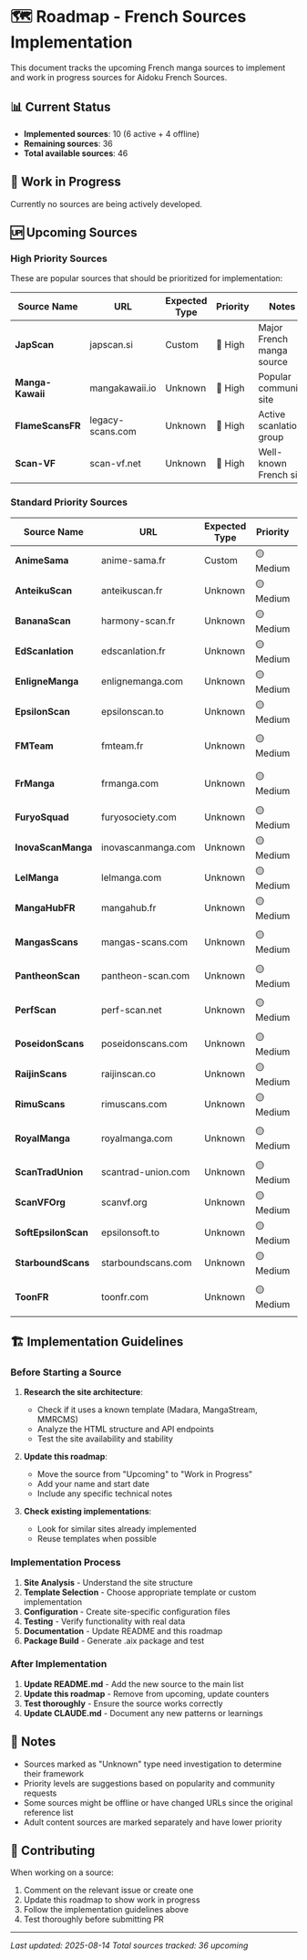 # 🗺️ Roadmap - French Sources Implementation

This document tracks the upcoming French manga sources to implement and work in progress sources for Aidoku French Sources.

## 📊 Current Status

- **Implemented sources**: 10 (6 active + 4 offline)
- **Remaining sources**: 36
- **Total available sources**: 46

## 🔄 Work in Progress

Currently no sources are being actively developed.

## 🆙 Upcoming Sources

### High Priority Sources

These are popular sources that should be prioritized for implementation:

| Source Name      | URL              | Expected Type | Priority | Notes                     |
| ---------------- | ---------------- | ------------- | -------- | ------------------------- |
| **JapScan**      | japscan.si       | Custom        | 🔴 High  | Major French manga source |
| **Manga-Kawaii** | mangakawaii.io   | Unknown       | 🔴 High  | Popular community site    |
| **FlameScansFR** | legacy-scans.com | Unknown       | 🔴 High  | Active scanlation group   |
| **Scan-VF**      | scan-vf.net      | Unknown       | 🔴 High  | Well-known French site    |

### Standard Priority Sources

| Source Name         | URL                | Expected Type | Priority  | Notes                      |
| ------------------- | ------------------ | ------------- | --------- | -------------------------- |
| **AnimeSama**       | anime-sama.fr      | Custom        | 🟡 Medium | Anime/Manga hybrid site    |
| **AnteikuScan**     | anteikuscan.fr     | Unknown       | 🟡 Medium | Scanlation group           |
| **BananaScan**      | harmony-scan.fr    | Unknown       | 🟡 Medium | Community source           |
| **EdScanlation**    | edscanlation.fr    | Unknown       | 🟡 Medium | Scanlation team            |
| **EnligneManga**    | enlignemanga.com   | Unknown       | 🟡 Medium | Online manga platform      |
| **EpsilonScan**     | epsilonscan.to     | Unknown       | 🟡 Medium | Scanlation group           |
| **FMTeam**          | fmteam.fr          | Unknown       | 🟡 Medium | French scanlation team     |
| **FrManga**         | frmanga.com        | Unknown       | 🟡 Medium | French manga source        |
| **FuryoSquad**      | furyosociety.com   | Unknown       | 🟡 Medium | Scanlation group           |
| **InovaScanManga**  | inovascanmanga.com | Unknown       | 🟡 Medium | Scan community             |
| **LelManga**        | lelmanga.com       | Unknown       | 🟡 Medium | Related to LelscanFR       |
| **MangaHubFR**      | mangahub.fr        | Unknown       | 🟡 Medium | French manga hub           |
| **MangasScans**     | mangas-scans.com   | Unknown       | 🟡 Medium | Manga scanning source      |
| **PantheonScan**    | pantheon-scan.com  | Unknown       | 🟡 Medium | Scanlation group           |
| **PerfScan**        | perf-scan.net      | Unknown       | 🟡 Medium | Quality-focused scans      |
| **PoseidonScans**   | poseidonscans.com  | Unknown       | 🟡 Medium | Scanlation team            |
| **RaijinScans**     | raijinscan.co      | Unknown       | 🟡 Medium | Scanlation group           |
| **RimuScans**       | rimuscans.com      | Unknown       | 🟡 Medium | Scanlation team            |
| **RoyalManga**      | royalmanga.com     | Unknown       | 🟡 Medium | Premium manga source       |
| **ScanTradUnion**   | scantrad-union.com | Unknown       | 🟡 Medium | Scanlation union           |
| **ScanVFOrg**       | scanvf.org         | Unknown       | 🟡 Medium | VF scanning organization   |
| **SoftEpsilonScan** | epsilonsoft.to     | Unknown       | 🟡 Medium | Related to EpsilonScan     |
| **StarboundScans**  | starboundscans.com | Unknown       | 🟡 Medium | Scanlation group           |
| **ToonFR**          | toonfr.com         | Unknown       | 🟡 Medium | French toon/webtoon source |

## 🏗️ Implementation Guidelines

### Before Starting a Source

1. **Research the site architecture**:

   - Check if it uses a known template (Madara, MangaStream, MMRCMS)
   - Analyze the HTML structure and API endpoints
   - Test the site availability and stability

2. **Update this roadmap**:

   - Move the source from "Upcoming" to "Work in Progress"
   - Add your name and start date
   - Include any specific technical notes

3. **Check existing implementations**:
   - Look for similar sites already implemented
   - Reuse templates when possible

### Implementation Process

1. **Site Analysis** - Understand the site structure
2. **Template Selection** - Choose appropriate template or custom implementation
3. **Configuration** - Create site-specific configuration files
4. **Testing** - Verify functionality with real data
5. **Documentation** - Update README and this roadmap
6. **Package Build** - Generate .aix package and test

### After Implementation

1. **Update README.md** - Add the new source to the main list
2. **Update this roadmap** - Remove from upcoming, update counters
3. **Test thoroughly** - Ensure the source works correctly
4. **Update CLAUDE.md** - Document any new patterns or learnings

## 📝 Notes

- Sources marked as "Unknown" type need investigation to determine their framework
- Priority levels are suggestions based on popularity and community requests
- Some sources might be offline or have changed URLs since the original reference list
- Adult content sources are marked separately and have lower priority

## 🤝 Contributing

When working on a source:

1. Comment on the relevant issue or create one
2. Update this roadmap to show work in progress
3. Follow the implementation guidelines above
4. Test thoroughly before submitting PR

---

_Last updated: 2025-08-14_
_Total sources tracked: 36 upcoming_
